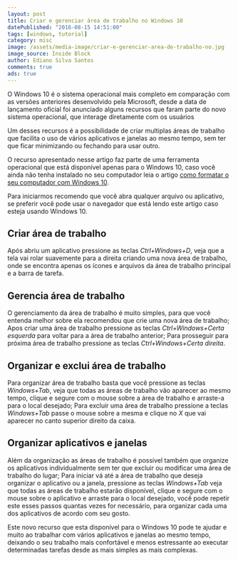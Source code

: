 ```yaml
---
layout: post
title: Criar e gerenciar área de trabalho no Windows 10
datePublished: "2016-08-15 14:51:00"
tags: [windows, tutorial]
category: misc
image: /assets/media-image/criar-e-gerenciar-area-de-trabalho-no.jpg
image_source: Inside Block
author: Ediano Silva Santos
comments: true
ads: true
---
```


O Windows 10 é o sistema operacional mais completo em comparação com as versões anteriores desenvolvido pela Microsoft, desde a data de lançamento oficial foi anunciado alguns recursos que faram parte do novo sistema operacional, que interage diretamente com os usuários

Um desses recursos é a possibilidade de criar multiplas áreas de trabalho que facilita o uso de vários aplicativos e janelas ao mesmo tempo, sem ter que ficar minimizando ou fechando para usar outro.

O recurso apresentado nesse artigo faz parte de uma ferramenta operacional que está disponível apenas para o Windows 10, caso você ainda não tenha instalado no seu computador leia o artigo <a href="http://www.insideblock.com/blog/como-formatar-seu-computador-com.html" target="_blank">como formatar o seu computador com Windows 10</a>.

Para iniciarmos recomendo que você abra qualquer arquivo ou aplicativo, se preferir você pode usar o navegador que está lendo este artigo caso esteja usando Windows 10.

## Criar área de trabalho
Após abriu um aplicativo pressione as teclas *Ctrl+Windows+D*, veja que a tela vai rolar suavemente para a direita criando uma nova área de trabalho, onde se encontra apenas os ícones e arquivos da área de trabalho principal e a barra de tarefa.

## Gerencia área de trabalho
O gerenciamento da área de trabalho é muito simples, para que você entenda melhor sobre ela recomendou que crie uma nova área de trabalho; Apos criar uma área de trabalho pressione as teclas *Ctrl+Windows+Certa esquerda* para voltar para a área de trabalho anterior; Para prosseguir para próxima área de trabalho pressione as teclas *Ctrl+Windows+Certa direita*.

## Organizar e exclui área de trabalho
Para organizar área de trabalho basta que você pressione as teclas *Windows+Tab*, veja que todas as áreas de trabalho vão aparecer ao mesmo tempo, clique e segure com o mouse sobre a área de trabalho e arraste-a para o local desejado; Para excluir uma área de trabalho pressione a teclas *Windows+Tab* passe o mouse sobre a mesma e clique no *X* que vai aparecer no canto superior direito da caixa.

## Organizar aplicativos e janelas
Além da organização as áreas de trabalho é possível também que organize os aplicativos individualmente sem ter que excluir ou modificar uma área de trabalho do lugar; Para iniciar vá até a área de trabalho que deseja organizar o aplicativo ou a janela, pressione as teclas *Windows+Tab* veja que todas as áreas de trabalho estarão disponível, clique e segure com o mouse sobre o aplicativo e arraste para o local desejado, você pode repetir este esses passos quantas vezes for necessário, para organizar cada uma dos aplicativos de acordo com seu gosto.

Este novo recurso que esta disponível para o Windows 10 pode te ajudar e muito ao trabalhar com vários aplicativos e janelas ao mesmo tempo, deixando o seu trabalho mais confortável e menos estressante ao executar determinadas tarefas desde as mais simples as mais complexas.